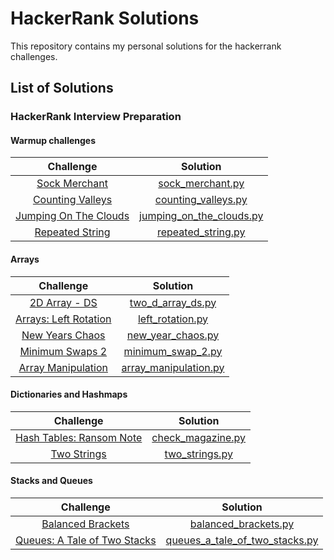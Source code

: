 # HackerRank Solutions

This repository contains my personal solutions for the hackerrank challenges. 

## List of Solutions

### HackerRank Interview Preparation
#### Warmup challenges

| Challenge | Solution |
|:---------:|:--------:|
| [Sock Merchant](https://www.hackerrank.com/challenges/sock-merchant/problem)       |   [sock_merchant.py](https://github.com/pashc/hackerrank_interview_preparation_solutions/blob/master/interview_preparation_kit/warmup_challenges/sock_merchant/sock_merchant.py)       |
| [Counting Valleys](https://www.hackerrank.com/challenges/counting-valleys/problem)        |    [counting_valleys.py](https://github.com/pashc/hackerrank_interview_preparation_solutions/blob/master/interview_preparation_kit/warmup_challenges/counting_valleys/counting_valleys.py)      |
| [Jumping On The Clouds](https://www.hackerrank.com/challenges/jumping-on-the-clouds/problem)   |    [jumping_on_the_clouds.py](https://github.com/pashc/hackerrank_interview_preparation_solutions/blob/master/interview_preparation_kit/warmup_challenges/jumping_on_the_clouds/jumping_on_the_clouds.py)      |
| [Repeated String](https://www.hackerrank.com/challenges/repeated-string/problem)   |    [repeated_string.py](https://github.com/pashc/hackerrank_interview_preparation_solutions/blob/master/interview_preparation_kit/warmup_challenges/repeated_string/repeated_string.py)      |

#### Arrays

| Challenge | Solution |
|:---------:|:--------:|
| [2D Array - DS](https://www.hackerrank.com/challenges/2d-array/problem)   |    [two_d_array_ds.py](https://github.com/pashc/hackerrank_interview_preparation_solutions/blob/master/interview_preparation_kit/arrays/two_d_array_ds/two_d_array_ds.py)      |
| [Arrays: Left Rotation](https://www.hackerrank.com/challenges/ctci-array-left-rotation/problem)   |    [left_rotation.py](https://github.com/pashc/hackerrank_interview_preparation_solutions/blob/master/interview_preparation_kit/arrays/left_rotation/left_rotation.py)      |
| [New Years Chaos](https://www.hackerrank.com/challenges/new-year-chaos/problem)   |    [new_year_chaos.py](https://github.com/pashc/hackerrank_interview_preparation_solutions/blob/master/interview_preparation_kit/arrays/new_year_chaos/new_year_chaos.py)      |
| [Minimum Swaps 2](https://www.hackerrank.com/challenges/minimum-swaps-2/problem)   |    [minimum_swap_2.py](https://github.com/pashc/hackerrank_interview_preparation_solutions/blob/master/interview_preparation_kit/arrays/minimum_swaps_2/minimum_swaps_2.py)      |
| [Array Manipulation](https://www.hackerrank.com/challenges/crush/problem)   |    [array_manipulation.py](https://github.com/pashc/hackerrank_interview_preparation_solutions/blob/master/interview_preparation_kit/arrays/array_manipulation/array_manipulation.py)      |

#### Dictionaries and Hashmaps

| Challenge | Solution |
|:---------:|:--------:|
| [Hash Tables: Ransom Note](https://www.hackerrank.com/challenges/ctci-ransom-note/problem)   |    [check_magazine.py](https://github.com/pashc/hackerrank_interview_preparation_solutions/blob/master/interview_preparation_kit/dictionaries_and_hashmaps/hash_tables_ransom_note/check_magazine.py)      |
| [Two Strings](https://www.hackerrank.com/challenges/two-strings/problem)   |    [two_strings.py](https://github.com/pashc/hackerrank_interview_preparation_solutions/blob/master/interview_preparation_kit/dictionaries_and_hashmaps/two_strings/two_strings.py)      |

#### Stacks and Queues
| Challenge | Solution |
|:---------:|:--------:|
| [Balanced Brackets](https://www.hackerrank.com/challenges/balanced-brackets/problem)   |    [balanced_brackets.py](https://github.com/pashc/hackerrank_interview_preparation_solutions/blob/master/interview_preparation_kit/stacks_and_queues/balanced_brackets/balanced_brackets.py)      |
| [Queues: A Tale of Two Stacks](https://www.hackerrank.com/challenges/ctci-queue-using-two-stacks/problem)   |    [queues_a_tale_of_two_stacks.py](https://github.com/pashc/hackerrank_interview_preparation_solutions/blob/master/interview_preparation_kit/stacks_and_queues/queues_a_tale_of_two_stacks/queues_a_tale_of_two_stacks.py)      |

